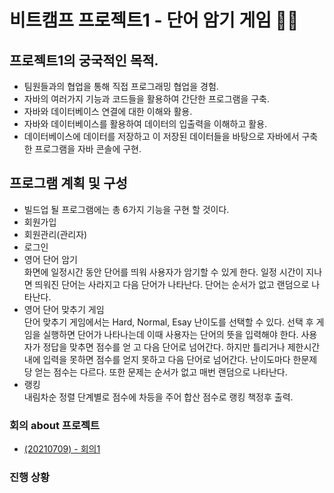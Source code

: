 # 비트캠프 프로젝트1 - 단어 암기 게임 📖⏰

## 프로젝트1의 궁국적인 목적.
- 팀원들과의 협업을 통해 직접 프로그래밍 협업을 경험.
- 자바의 여러가지 기능과 코드들을 활용하여 간단한 프로그램을 구축.
- 자바와 데이터베이스 연결에 대한 이해와 활용.
- 자바와 데이터베이스를 활용하여 데이터의 입출력을 이해하고 활용.
- 데이터베이스에 데이터를 저장하고 이 저장된 데이터들을 바탕으로 자바에서 구축한 프로그램을 자바 콘솔에 구현.

## 프로그램 계획 및 구성
- 빌드업 될 프로그램에는 총 6가지 기능을 구현 할 것이다.
- 회원가입
- 회원관리(관리자)
- 로그인
- 영어 단어 암기\
  화면에 일정시간 동안 단어를 띄워 사용자가 암기할 수 있게 한다. 일정 시간이 지나면 띄워진 단어는 사라지고 다음 단어가 나타난다. 단어는 순서가 없고 랜덤으로 나타난다.
- 영어 단어 맞추기 게임\
  단어 맞추기 게임에서는 Hard, Normal, Esay 난이도를 선택할 수 있다. 선택 후 게임을 실행하면 단어가  나타나는데 이때 사용자는 단어의 뜻을 입력해야 한다. 사용자가 정답을 맞추면 점수를 얻     고 다음 단어로 넘어간다. 하지만 틀리거나 제한시간내에 입력을 못하면 점수를 얻지 못하고 다음 단어로 넘어간다. 난이도마다 한문제당 얻는 점수는 다르다. 또한 문제는 순서가 없고 매번 랜덤으로   나타난다.
- 랭킹\
  내림차순 정렬
  단계별로 점수에 차등을 주어 합산 점수로 랭킹 책정후 출력.


### 회의 about 프로젝트
- [(20210709) - 회의1](https://github.com/bumrei/mini-project1/blob/main/%ED%9A%8C%EC%9D%98%EA%B8%B0%EB%A1%9D/0709%ED%9A%8C%EC%9D%98.txt)

### 진행 상황
